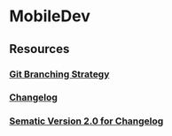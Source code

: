 # MobileDev

## Resources 

### [Git Branching Strategy]

### [Changelog]

### [Sematic Version 2.0 for Changelog]

[Git Branching Strategy]: https://nvie.com/posts/a-successful-git-branching-model/
[Changelog]: https://keepachangelog.com/en/1.1.0/
[Sematic Version 2.0 for Changelog]: https://semver.org/spec/v2.0.0.html